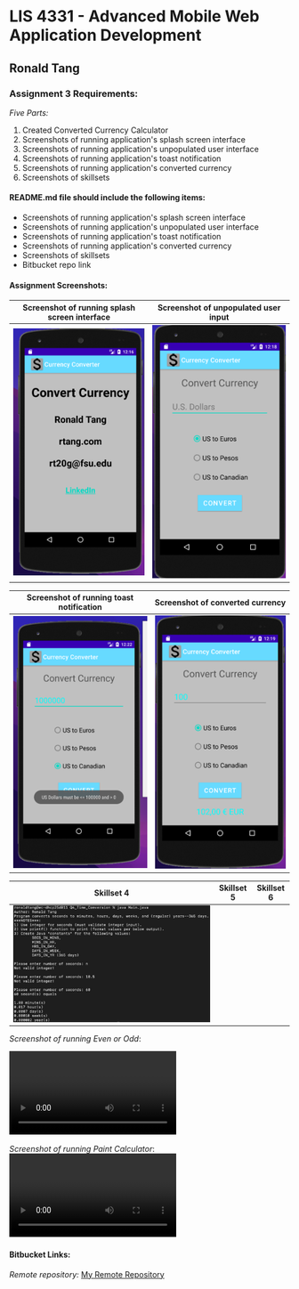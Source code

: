 # LIS 4331 - Advanced Mobile Web Application Development

## Ronald Tang

### Assignment 3 Requirements:

*Five Parts:*

1. Created Converted Currency Calculator
2. Screenshots of running application's splash screen interface
3. Screenshots of running application's unpopulated user interface
4. Screenshots of running application's toast notification
5. Screenshots of running application's converted currency
6. Screenshots of skillsets

#### README.md file should include the following items:

* Screenshots of running application's splash screen interface
* Screenshots of running application's unpopulated user interface
* Screenshots of running application's toast notification
* Screenshots of running application's converted currency
* Screenshots of skillsets
* Bitbucket repo link

#### Assignment Screenshots:

| Screenshot of running splash screen interface | Screenshot of unpopulated user input |
| ---------- | ---------- |
| ![Splash Screen Screenshot](img/splash_screen.png) | ![Unpopulated User Interface Screenshot](img/unpopulated_UI.png) |

| Screenshot of running toast notification | Screenshot of converted currency |
| ---------- | ---------- |
| ![Toast notification Screenshot](img/toast_notification.png) | ![Converted Currency Screenshot](img/converted_currency.png) |

| Skillset 4 | Skillset 5 | Skillset 6 | 
| ---------- | ---------- | ----------|
| ![Screenshot of Skillset 4](img/time_conversion.png) | 

*Screenshot of running Even or Odd*:

![Even or Odd Screenshot](img/even_odd.mp4 "Even or Odd Screenshot")

*Screenshot of running Paint Calculator*:
![Paint Calculator Screenshot](img/paint_calculator.mp4 "Paint Calculator Screenshot")

#### Bitbucket Links:

*Remote repository:*
[My Remote Repository](https://bitbucket.org/ronaldtang1/lis4331/ "My Remote Repository")
